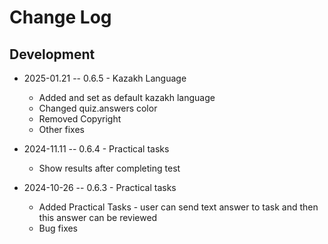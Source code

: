 # Change Log

## Development

* 2025-01.21 -- 0.6.5 - Kazakh Language
  * Added and set as default kazakh language
  * Changed quiz.answers color
  * Removed Copyright
  * Other fixes

* 2024-11.11 -- 0.6.4 - Practical tasks
  * Show results after completing test

* 2024-10-26 -- 0.6.3 - Practical tasks
  * Added Practical Tasks - user can send text answer to task and then this answer can be reviewed
  * Bug fixes